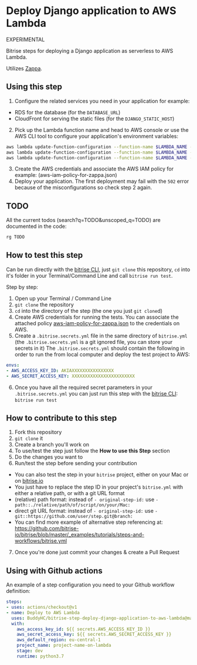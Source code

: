 # Deploy Django application to AWS Lambda

EXPERIMENTAL

Bitrise steps for deploying a Django application as serverless to AWS Lambda.

Utilizes [Zappa](https://pypi.org/project/zappa/).

## Using this step

1. Configure the related services you need in your application for example:
  * RDS for the database (for the `DATABASE_URL`)
  * CloudFront for serving the static files (for the `DJANGO_STATIC_HOST`)
2. Pick up the Lambda function name and head to AWS console or use the AWS CLI tool to configure your application's environment variables:
```bash
aws lambda update-function-configuration --function-name $LAMBDA_NAME --environment Variables={SECRET_KEY=xxx}
aws lambda update-function-configuration --function-name $LAMBDA_NAME --environment Variables={DATABASE_URL=xxx}
aws lambda update-function-configuration --function-name $LAMBDA_NAME --environment Variables={DJANGO_STATIC_HOST=xxx}
```
3. Create the AWS credentials and associate the AWS IAM policy for example: (aws-iam-policy-for-zappa.json)
4. Deploy your application. The first deployment may fail with the `502` error because of the misconfigurations so check step 2 again.

## TODO

All the current todos (search?q=TODO&unscoped_q=TODO) are documented in the code:

```bash
rg TODO
```


## How to test this step

Can be run directly with the [bitrise CLI](https://github.com/bitrise-io/bitrise),
just `git clone` this repository, `cd` into it's folder in your Terminal/Command Line
and call `bitrise run test`.

Step by step:

1. Open up your Terminal / Command Line
2. `git clone` the repository
3. `cd` into the directory of the step (the one you just `git clone`d)
4. Create AWS credentials for running the tests. You can associate the attached policy [aws-iam-policy-for-zappa.json](aws-iam-policy-for-zappa.json) to the credentials on AWS.
5. Create a `.bitrise.secrets.yml` file in the same directory of `bitrise.yml`
   (the `.bitrise.secrets.yml` is a git ignored file, you can store your secrets in it)
   The `.bitrise.secrets.yml` should contain the following in order to run the from local computer and deploy the test project to AWS:
  ```yaml
  envs:
  - AWS_ACCESS_KEY_ID: AKIAXXXXXXXXXXXXXXXX
  - AWS_SECRET_ACCESS_KEY: XXXXXXXXXXXXXXXXXXXXXXXX
  ```
6. Once you have all the required secret parameters in your `.bitrise.secrets.yml` you can just run this step with the [bitrise CLI](https://github.com/bitrise-io/bitrise): `bitrise run test`

## How to contribute to this step

1. Fork this repository
2. `git clone` it
3. Create a branch you'll work on
4. To use/test the step just follow the **How to use this Step** section
5. Do the changes you want to
6. Run/test the step before sending your contribution
  * You can also test the step in your `bitrise` project, either on your Mac or on [bitrise.io](https://www.bitrise.io)
  * You just have to replace the step ID in your project's `bitrise.yml` with either a relative path, or with a git URL format
  * (relative) path format: instead of `- original-step-id:` use `- path::./relative/path/of/script/on/your/Mac:`
  * direct git URL format: instead of `- original-step-id:` use `- git::https://github.com/user/step.git@branch:`
  * You can find more example of alternative step referencing at: https://github.com/bitrise-io/bitrise/blob/master/_examples/tutorials/steps-and-workflows/bitrise.yml
7. Once you're done just commit your changes & create a Pull Request


## Using with Github actions

An example of a step configuration you need to your Github workflow definition:

```yaml
steps:
- uses: actions/checkout@v1
- name: Deploy to AWS Lambda
  uses: BuddyHC/bitrise-step-deploy-django-application-to-aws-lambda@master
  with:
    aws_access_key_id: ${{ secrets.AWS_ACCESS_KEY_ID }}
    aws_secret_access_key: ${{ secrets.AWS_SECRET_ACCESS_KEY }}
    aws_default_region: eu-central-1
    project_name: project-name-on-lambda
    stage: dev
    runtime: python3.7
```